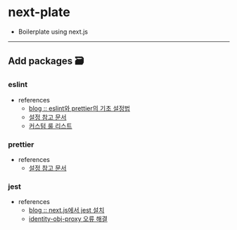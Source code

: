 # next-plate

- Boilerplate using next.js

---

## Add packages 🗃

### eslint

- references
    - [blog :: eslint와 prettier의 기초 설정법](https://pravusid.kr/typescript/2020/07/19/typescript-eslint-prettier.html)
    - [설정 참고 문서](https://github.com/typescript-eslint/typescript-eslint/tree/main/packages/eslint-plugin#supported-rules)
    - [커스텀 룰 리스트](https://typescript-eslint.io/rules/)

### prettier

- references
    - [설정 참고 문서](https://prettier.io/docs/en/configuration.html)

### jest

- references
    - [blog :: next.js에서 jest 설치](https://yoonho-devlog.tistory.com/175)
    - [identity-obj-proxy 오류 해결](https://stackoverflow.com/questions/52814985/undefined-returned-when-using-identity-obj-proxy-with-typescript-with-jest)
